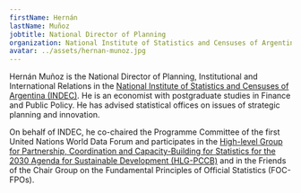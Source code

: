 ```yaml
---
firstName: Hernán
lastName: Muñoz
jobtitle: National Director of Planning
organization: National Institute of Statistics and Censuses of Argentina (INDEC)
avatar: ../assets/hernan-munoz.jpg
---
```


Hernán Muñoz is the National Director of Planning, Institutional and
International Relations in the
[National Institute of Statistics and Censuses of Argentina (INDEC)](https://www.indec.gob.ar/indec/web/Institucional-Indec-QuienesSomosEng).
He is an economist with postgraduate studies in Finance and Public Policy. He
has advised statistical offices on issues of strategic planning and innovation.

On behalf of INDEC, he co-chaired the Programme Committee of the first United
Nations World Data Forum and participates in the
[High-level Group for Partnership, Coordination and Capacity-Building for Statistics for the 2030 Agenda for Sustainable Development (HLG-PCCB)](https://unstats.un.org/sdgs/hlg/)
and in the Friends of the Chair Group on the Fundamental Principles of Official
Statistics (FOC-FPOs).
